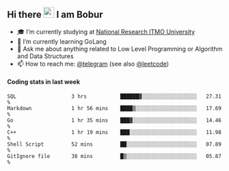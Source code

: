 ## Hi there <img src="https://media.giphy.com/media/hvRJCLFzcasrR4ia7z/giphy.gif" width="25px"> I am Bobur

- :mortar_board: I’m currently studying at [National Research ITMO University](https://itmo.ru/)
- :seedling: I’m currently learning GoLang
- :speech_balloon: Ask me about anything related to Low Level Programming or Algorithm and Data Structures
- :mailbox: How to reach me: [@telegram](https://t.me/bobur_zakirov) (see also [@leetcode](https://leetcode.com/insanis/))      

#### Coding stats in last week

<!--START_SECTION:waka-->

```text
SQL                  3 hrs           ██████▓░░░░░░░░░░░░░░░░░░   27.31 %
Markdown             1 hr 56 mins    ████▒░░░░░░░░░░░░░░░░░░░░   17.69 %
Go                   1 hr 35 mins    ███▓░░░░░░░░░░░░░░░░░░░░░   14.46 %
C++                  1 hr 19 mins    ███░░░░░░░░░░░░░░░░░░░░░░   11.98 %
Shell Script         52 mins         ██░░░░░░░░░░░░░░░░░░░░░░░   07.89 %
GitIgnore file       38 mins         █▒░░░░░░░░░░░░░░░░░░░░░░░   05.87 %
```

<!--END_SECTION:waka-->
